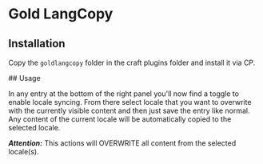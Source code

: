 # Gold LangCopy

## Installation

Copy the `goldlangcopy` folder in the craft plugins folder and install it via CP.

## Usage

In any entry at the bottom of the right panel you'll now find a toggle to enable
locale syncing. From there select locale that you want to overwrite with the currently
visible content and then just save the entry like normal. Any content of the current
locale will be automatically copied to the selected locale.

***Attention:*** This actions will OVERWRITE all content from the selected locale(s).

